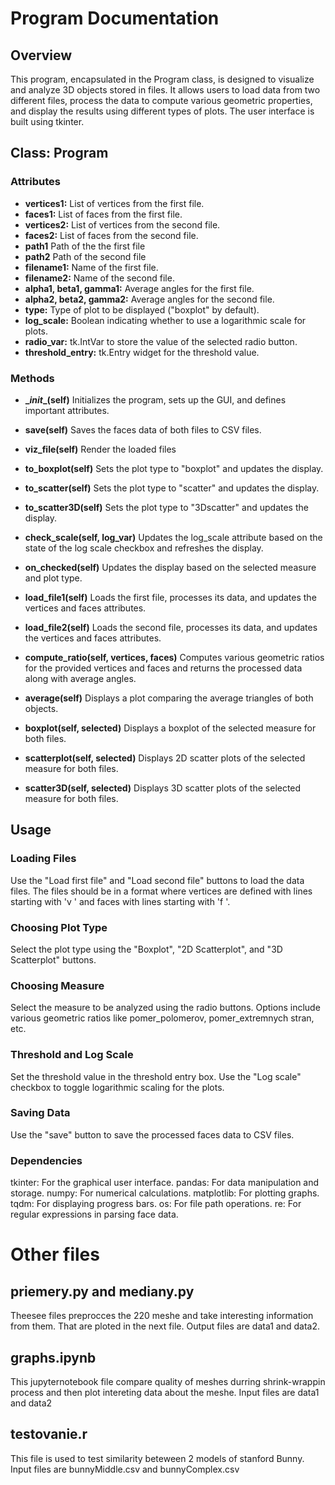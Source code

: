 # Program Documentation

## Overview
This program, encapsulated in the Program class, is designed to visualize and analyze 3D objects stored in files. It allows users to load data from two different files, process the data to compute various geometric properties, and display the results using different types of plots. The user interface is built using tkinter.

## Class: Program
### Attributes
* **vertices1:** List of vertices from the first file.
* **faces1:** List of faces from the first file.
* **vertices2:** List of vertices from the second file.
* **faces2:** List of faces from the second file.
* **path1** Path of the the first file
* **path2** Path of the second file
* **filename1:** Name of the first file.
* **filename2:** Name of the second file.
* **alpha1, beta1, gamma1:** Average angles for the first file.
* **alpha2, beta2, gamma2:** Average angles for the second file.
* **type:** Type of plot to be displayed ("boxplot" by default).
* **log_scale:** Boolean indicating whether to use a logarithmic scale for plots.
* **radio_var:** tk.IntVar to store the value of the selected radio button.
* **threshold_entry:** tk.Entry widget for the threshold value.
### Methods

* **\__init__(self)**
Initializes the program, sets up the GUI, and defines important attributes.

* **save(self)**
Saves the faces data of both files to CSV files.

* **viz_file(self)**
Render the loaded files

* **to_boxplot(self)**
Sets the plot type to "boxplot" and updates the display.

* **to_scatter(self)**
Sets the plot type to "scatter" and updates the display.

* **to_scatter3D(self)**
Sets the plot type to "3Dscatter" and updates the display.

* **check_scale(self, log_var)**
Updates the log_scale attribute based on the state of the log scale checkbox and refreshes the display.

* **on_checked(self)**
Updates the display based on the selected measure and plot type.

* **load_file1(self)**
Loads the first file, processes its data, and updates the vertices and faces attributes.

* **load_file2(self)**
Loads the second file, processes its data, and updates the vertices and faces attributes.

* **compute_ratio(self, vertices, faces)**
Computes various geometric ratios for the provided vertices and faces and returns the processed data along with average angles.

* **average(self)**
Displays a plot comparing the average triangles of both objects.

* **boxplot(self, selected)**
Displays a boxplot of the selected measure for both files.

* **scatterplot(self, selected)**
Displays 2D scatter plots of the selected measure for both files.

* **scatter3D(self, selected)**
Displays 3D scatter plots of the selected measure for both files.

## Usage
### Loading Files
Use the "Load first file" and "Load second file" buttons to load the data files. The files should be in a format where vertices are defined with lines starting with 'v ' and faces with lines starting with 'f '.
### Choosing Plot Type
Select the plot type using the "Boxplot", "2D Scatterplot", and "3D Scatterplot" buttons.
### Choosing Measure
Select the measure to be analyzed using the radio buttons. Options include various geometric ratios like pomer_polomerov, pomer_extremnych stran, etc.
### Threshold and Log Scale
Set the threshold value in the threshold entry box.
Use the "Log scale" checkbox to toggle logarithmic scaling for the plots.
### Saving Data
Use the "save" button to save the processed faces data to CSV files.
### Dependencies
tkinter: For the graphical user interface.
pandas: For data manipulation and storage.
numpy: For numerical calculations.
matplotlib: For plotting graphs.
tqdm: For displaying progress bars.
os: For file path operations.
re: For regular expressions in parsing face data.


# Other files
## priemery.py and mediany.py
Theesee files preprocces the 220 meshe and take interesting information from them. That are ploted in the next file. Output files are data1 and data2.
## graphs.ipynb
This jupyternotebook file compare quality of meshes durring shrink-wrappin process and then plot intereting data about the meshe. Input files are data1 and data2
## testovanie.r
This file is used to test similarity beteween 2 models of stanford Bunny. Input files are bunnyMiddle.csv and bunnyComplex.csv
